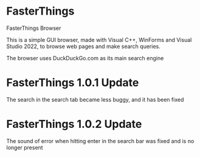 # FasterThings
FasterThings Browser

This is a simple GUI browser, made with Visual C++, WinForms and Visual Studio 2022, to browse web pages and make search queries.

The browser uses DuckDuckGo.com as its main search engine

# FasterThings 1.0.1 Update
The search in the search tab became less buggy, and it has been fixed

# FasterThings 1.0.2 Update
The sound of error when hitting enter in the search bar was fixed and is no longer present
